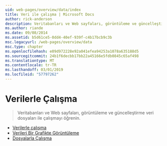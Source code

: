 ```yaml
---
uid: web-pages/overview/data/index
title: Veri ile çalışma | Microsoft Docs
author: rick-anderson
description: Veritabanları ve Web sayfaları, görüntüleme ve güncelleştirme veri dosyaları ile çalışmayı öğrenin.
ms.author: riande
ms.date: 09/08/2014
ms.assetid: b5d61ce5-0dd4-40ef-939f-c4b17bcb9c3b
msc.legacyurl: /web-pages/overview/data
msc.type: chapter
ms.openlocfilehash: e09d972228e92a041efea94253a1078a635188d5
ms.sourcegitcommit: 24b1f6decbb17bb22a45166e5fdb0845c65af498
ms.translationtype: MT
ms.contentlocale: tr-TR
ms.lasthandoff: 03/01/2019
ms.locfileid: "57797262"
---
```

<a name="working-with-data"></a>Verilerle Çalışma
====================
> Veritabanları ve Web sayfaları, görüntüleme ve güncelleştirme veri dosyaları ile çalışmayı öğrenin.


- [Verilerle çalışma](5-working-with-data.md)
- [Verileri Bir Grafikte Görüntüleme](7-displaying-data-in-a-chart.md)
- [Dosyalarla Çalışma](working-with-files.md)
